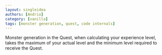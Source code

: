 ```yaml
---
layout: singleidea
authors: [Andrio]
category: [vanilla]
tags: [monster generation, quest, code internals]
---
```

Monster generation in the Quest, when calculating your experience level, takes the maximum of your actual level and the minimum level required to receive the Quest.
